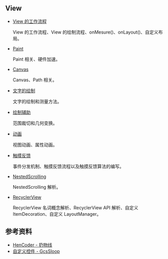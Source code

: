 

## View

- [View 的工作流程](./View%20的工作流程.md)

  View 的工作流程、View 的绘制流程、onMesure()、onLayout()、自定义布局。

- [Paint](./Paint.md)

  Paint 相关、硬件加速。

- [Canvas](./Canvas.md)

  Canvas、Path 相关。

- [文字的绘制](./文字的绘制.md)

  文字的绘制和测量方法。

- [绘制辅助](./范围裁切和几何变换.md)

  范围裁切和几何变换。

- [动画](./动画.md)

  视图动画、属性动画。

- [触摸反馈](./触摸反馈.md)

  事件分发机制、触摸反馈流程以及触摸反馈算法的编写。

- [NestedScrolling](./NestedScrolling.md)

  NestedScrolling 解析。

- [RecyclerView](./RecyclerView.md)

  RecyclerView 名词概念解析、RecyclerView API 解析、自定义 ItemDecoration、自定义 LayoutManager。


## 参考资料

- [HenCoder - 扔物线](https://hencoder.com/)
- [自定义控件 - GcsSloop](http://www.gcssloop.com/category/customvie/)

